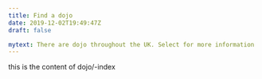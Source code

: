 ```yaml
---
title: Find a dojo
date: 2019-12-02T19:49:47Z
draft: false

mytext: There are dojo throughout the UK. Select for more information
---
```


this is the content of dojo/-index
